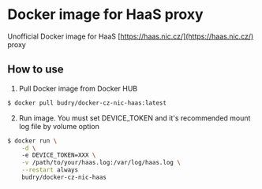 # Docker image for HaaS proxy

Unofficial Docker image for HaaS [https://haas.nic.cz/](https://haas.nic.cz/) proxy

## How to use

1. Pull Docker image from Docker HUB 
```bash
$ docker pull budry/docker-cz-nic-haas:latest
```
2. Run image. You must set DEVICE_TOKEN and it's recommended mount log file by volume option
```bash
$ docker run \
	-d \ 
	-e DEVICE_TOKEN=XXX \
	-v /path/to/your/haas.log:/var/log/haas.log \
	--restart always
	budry/docker-cz-nic-haas
```